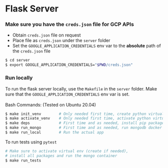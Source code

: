 # Flask Server

### Make sure you have the `creds.json` file for GCP APIs

-   Obtain `creds.json` file on request
-   Place file as `creds.json` under the `server` folder
-   Set the `GOOGLE_APPLICATION_CREDENTIALS` env var to the **absolute** path of the `creds.json` file

```bash
$ cd server
$ export GOOGLE_APPLICATION_CREDENTIALS="$PWD/creds.json"
```

### Run locally

To run the flask server locally, use the `Makefile` in the `server` folder. Make sure that the `GOOGLE_APPLICATION_CREDENTIALS` env var is set.
<br>
<br>
Bash Commands: (Tested on Ubuntu 20.04)

```bash
$ make init_venv        # Only needed first time, create python virtual env
$ make activate_venv    # Only needed first time, activate python virtual env
$ make deps             # First time and as needed, install pip packages
$ make run_mongo        # First time and as needed, run mongodb docker container
$ make run_local        # Run the actual app
```

To run tests using `pytest`

```bash
# Make sure to activate virtual env (create if needed),
# install all packages and run the mongo container
$ make run_tests
```
